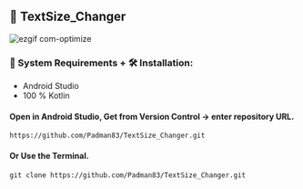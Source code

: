 ## 📱 TextSize_Changer

![ezgif com-optimize](https://user-images.githubusercontent.com/45048950/91491087-24752300-e8e6-11ea-8e69-b5cbd83d9b02.gif)

### 🧰 System Requirements + 🛠️ Installation:

* Android Studio
* 100 % Kotlin

#### Open in Android Studio, Get from Version Control -> enter repository URL.

```
https://github.com/Padman83/TextSize_Changer.git
```

#### Or Use the Terminal.

```
git clone https://github.com/Padman83/TextSize_Changer.git
